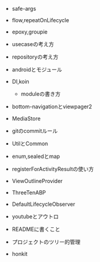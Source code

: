* safe-args
* flow,repeatOnLifecycle
* epoxy,groupie
* usecaseの考え方
* repositoryの考え方
* androidとモジュール
* DI,koin
  * moduleの書き方
* bottom-navigationとviewpager2
* MediaStore
* gitのcommitルール
* UtilとCommon
* enum,sealedとmap
* registerForActivityResultの使い方
* ViewOutlineProvider
* ThreeTenABP
* DefaultLifecycleObserver

* youtubeとアウトロ
* READMEに書くこと
* プロジェクトのツリー的管理
* honkit

